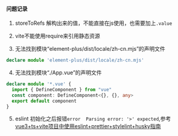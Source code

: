 #### 问题记录

1. storeToRefs 解构出来的值，不能直接在js使用，也需要加上`.value`
2. vite不能使用require来引用静态资源


3. 无法找到模块“element-plus/dist/locale/zh-cn.mjs”的声明文件
```ts
declare module 'element-plus/dist/locale/zh-cn.mjs'
```

4. 无法找到模块“./App.vue”的声明文件
```ts
declare module '*.vue' {
  import { DefineComponent } from "vue"
  const component: DefineComponent<{}, {}, any>
  export default component
}

```

5. eslint 初始化之后报错`error  Parsing error: '>' expected`,参考[vue3+ts+vite项目中使用eslint+prettier+stylelint+husky指南](https://juejin.cn/post/7118294114734440455)


